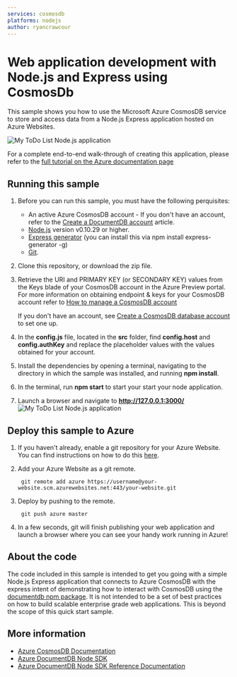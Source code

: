 ```yaml
---
services: cosmosdb
platforms: nodejs
author: ryancrawcour
---
```


# Web application development with Node.js and Express using CosmosDb
This sample shows you how to use the Microsoft Azure CosmosDB service to store and access data from a Node.js Express application hosted on Azure Websites. 

![My ToDo List Node.js application](./media/image1.png)

For a complete end-to-end walk-through of creating this application, please refer to the [full tutorial on the Azure documentation page](https://docs.microsoft.com/en-us/azure/cosmos-db/documentdb-nodejs-application/)

## Running this sample
1. Before you can run this sample, you must have the following perquisites:
	- An active Azure CosmosDB account - If you don't have an account, refer to the [Create a DocumentDB account](https://docs.microsoft.com/en-us/azure/cosmos-db/create-documentdb-nodejs/) article.
	- [Node.js](https://nodejs.org/en/) version v0.10.29 or higher.
	- [Express generator](http://expressjs.com/starter/generator.html) (you can install this via npm install express-generator -g)
	- [Git](http://git-scm.com/).

2. Clone this repository, or download the zip file.

3. Retrieve the URI and PRIMARY KEY (or SECONDARY KEY) values from the Keys blade of your CosmosDB account in the Azure Preview portal. For more information on obtaining endpoint & keys for your CosmosDB account refer to [How to manage a CosmosDB account](https://docs.microsoft.com/en-us/azure/cosmos-db/manage-account#keys)

	If you don't have an account, see [Create a CosmosDB database account](https://docs.microsoft.com/en-us/azure/cosmos-db/create-documentdb-nodejs/) to set one up.

4. In the **config.js** file, located in the **src** folder, find **config.host** and **config.authKey** and replace the placeholder values with the values obtained for your account.

	<add key="endpoint" value="~enter URI for your CosmosDB Account, from Azure Preview portal~" /> 
	<add key="authKey" value="~enter either Primary or Secondary key for your CosmosDB Account, from Azure Preview portal~" /> 

5. Install the dependencies by opening a terminal, navigating to the directory in which the sample was installed, and running **npm install**. 

6. In the terminal, run **npm start** to start your start your node application. 

7. Launch a browser and navigate to **http://127.0.0.1:3000/**
![My ToDo List Node.js application](./media/run-1.png)

## Deploy this sample to Azure

1. If you haven't already, enable a git repository for your Azure Website. You can find instructions on how to do this [here](https://azure.microsoft.com/en-us/documentation/articles/web-sites-publish-source-control-git/#step4).

2. Add your Azure Website as a git remote.

		git remote add azure https://username@your-website.scm.azurewebsites.net:443/your-website.git

3. Deploy by pushing to the remote.

		git push azure master

4. In a few seconds, git will finish publishing your web application and launch a browser where you can see your handy work running in Azure!

## About the code
The code included in this sample is intended to get you going with a simple Node.js Express application that connects to Azure CosmosDB with the express intent of demonstrating how to interact with CosmosDB using the [documentdb npm package](https://www.npmjs.com/package/documentdb). It is not intended to be a set of best practices on how to build scalable enterprise grade web applications. This is beyond the scope of this quick start sample. 

## More information

- [Azure CosmosDB Documentation](https://docs.microsoft.com/en-us/azure/cosmos-db/)
- [Azure DocumentDB Node SDK](https://www.npmjs.com/package/documentdb)
- [Azure DocumentDB Node SDK Reference Documentation](http://azure.github.io/azure-documentdb-node/)
